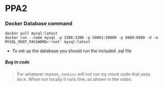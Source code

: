 # PPA2
### Docker Database command
```
docker pull mysql:latest
docker run --name mysql -p 3306:3306 -p 50001:50000 -p 8080:8080 -d -e MYSQL_ROOT_PASSWORD='root' mysql:latest
```
- To set up the database you should run the included .sql file
##### Bug in code
> For whatever reason, `Jenkins` will not run my mock code that uses `Nock`. When run locally it runs fine, as shown in the video.
